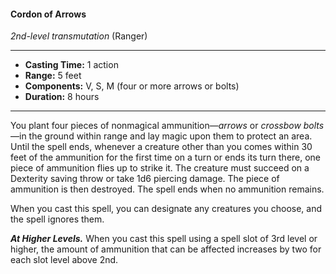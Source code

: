#### Cordon of Arrows
*2nd-level transmutation* (Ranger)
___
- **Casting Time:** 1 action
- **Range:** 5 feet
- **Components:** V, S, M (four or more arrows or bolts)
- **Duration:** 8 hours
---
You plant four pieces of nonmagical ammunition—*arrows* or *crossbow bolts*—in the ground within range and lay magic upon them to protect an area. Until the spell ends, whenever a creature other than you comes within 30 feet of the ammunition for the first time on a turn or ends its turn there, one piece of ammunition flies up to strike it. The creature must succeed on a Dexterity saving throw or take 1d6 piercing damage. The piece of ammunition is then destroyed. The spell ends when no ammunition remains.

When you cast this spell, you can designate any creatures you choose, and the spell ignores them.

***At Higher Levels.*** When you cast this spell using a spell slot of 3rd level or higher, the amount of ammunition that can be affected increases by two for each slot level above 2nd.